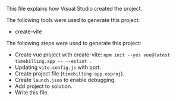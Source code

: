 This file explains how Visual Studio created the project.

The following tools were used to generate this project:
- create-vite

The following steps were used to generate this project:
- Create vue project with create-vite: `npm init --yes vue@latest timebilling.app -- --eslint `.
- Updating `vite.config.js` with port.
- Create project file (`timebilling.app.esproj`).
- Create `launch.json` to enable debugging.
- Add project to solution.
- Write this file.
